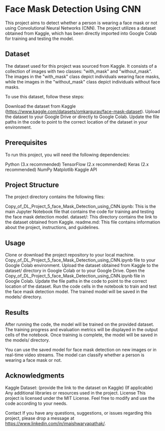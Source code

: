 # Face Mask Detection Using CNN

This project aims to detect whether a person is wearing a face mask or not using Convolutional Neural Networks (CNN). The project utilizes a dataset obtained from Kaggle, which has been directly imported into Google Colab for training and testing the model.

## Dataset
The dataset used for this project was sourced from Kaggle. It consists of a collection of images with two classes: "with_mask" and "without_mask". The images in the "with_mask" class depict individuals wearing face masks, while the images in the "without_mask" class depict individuals without face masks.

To use this dataset, follow these steps:

Download the dataset from Kaggle (https://www.kaggle.com/datasets/omkargurav/face-mask-dataset).
Upload the dataset to your Google Drive or directly to Google Colab.
Update the file paths in the code to point to the correct location of the dataset in your environment.

## Prerequisites

To run this project, you will need the following dependencies:

Python (3.x recommended)
TensorFlow (2.x recommended)
Keras (2.x recommended)
NumPy
Matplotlib
Kaggle API

## Project Structure
The project directory contains the following files:

Copy_of_DL_Project_5_face_Mask_Detection_using_CNN.ipynb: This is the main Jupyter Notebook file that contains the code for training and testing the face mask detection model.
dataset/: This directory contains the link to the dataset obtained from Kaggle.
readme.md: This file contains information about the project, instructions, and guidelines.

## Usage
Clone or download the project repository to your local machine.
Copy_of_DL_Project_5_face_Mask_Detection_using_CNN.ipynb file to your Google Colab environment.
Upload the dataset obtained from Kaggle to the dataset/ directory in Google Colab or to your Google Drive.
Open the Copy_of_DL_Project_5_face_Mask_Detection_using_CNN.ipynb file in Google Colab.
Update the file paths in the code to point to the correct location of the dataset.
Run the code cells in the notebook to train and test the face mask detection model.
The trained model will be saved in the models/ directory.
## Results
After running the code, the model will be trained on the provided dataset. The training progress and evaluation metrics will be displayed in the output cells of the notebook. Once training is complete, the model will be saved in the models/ directory.

You can use the saved model for face mask detection on new images or in real-time video streams. The model can classify whether a person is wearing a face mask or not.

## Acknowledgments
Kaggle Dataset: (provide the link to the dataset on Kaggle)
(If applicable) Any additional libraries or resources used in the project.
License
This project is licensed under the MIT License. Feel free to modify and use the code according to your needs.

Contact
If you have any questions, suggestions, or issues regarding this project, please drop a message at https://www.linkedin.com/in/imaishwaryapathak/.
